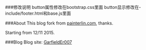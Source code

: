 ###修改说明
button属性修改在bootstrap.css里面
button显示修改在-include/footer.html和base.js里面

###About
This blog fork from [painterlin.com](painterlin.com), thanks.

Starting from 12/11 2015.

###Blog
Blog site: [GarfieldEr007](http://garfielder007.github.io)